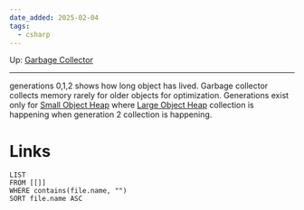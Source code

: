 ```yaml
---
date_added: 2025-02-04
tags:
  - csharp
---
```

Up: [Garbage Collector](Garbage%20Collector.md)
___
 generations 0,1,2 shows how long object has lived. Garbage collector collects memory rarely for older objects for optimization. Generations exist only for [Small Object Heap](Small%20Object%20Heap.md) where [Large Object Heap](Large%20Object%20Heap.md) collection is happening when generation 2 collection is happening.
# Links
```dataview
LIST
FROM [[]]
WHERE contains(file.name, "")
SORT file.name ASC
```
